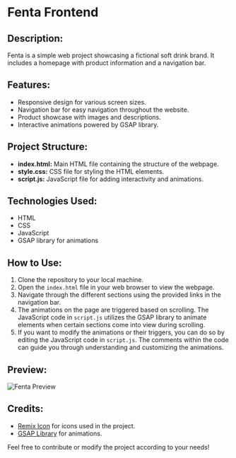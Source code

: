 # Fenta Frontend

## Description:
Fenta is a simple web project showcasing a fictional soft drink brand. It includes a homepage with product information and a navigation bar.

## Features:
- Responsive design for various screen sizes.
- Navigation bar for easy navigation throughout the website.
- Product showcase with images and descriptions.
- Interactive animations powered by GSAP library.

## Project Structure:
- **index.html:** Main HTML file containing the structure of the webpage.
- **style.css:** CSS file for styling the HTML elements.
- **script.js:** JavaScript file for adding interactivity and animations.

## Technologies Used:
- HTML
- CSS
- JavaScript
- GSAP library for animations

## How to Use:
1. Clone the repository to your local machine.
2. Open the `index.html` file in your web browser to view the webpage.
3. Navigate through the different sections using the provided links in the navigation bar.
4. The animations on the page are triggered based on scrolling. The JavaScript code in `script.js` utilizes the GSAP library to animate elements when certain sections come into view during scrolling.
5. If you want to modify the animations or their triggers, you can do so by editing the JavaScript code in `script.js`. The comments within the code can guide you through understanding and customizing the animations.

## Preview:
![Fenta Preview](preview.png)

## Credits:
- [Remix Icon](https://remixicon.com/) for icons used in the project.
- [GSAP Library](https://greensock.com/gsap/) for animations.

Feel free to contribute or modify the project according to your needs!

